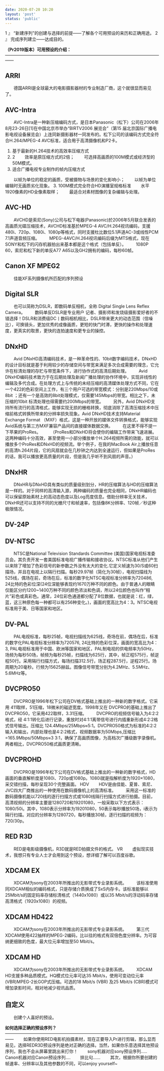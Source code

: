 ```yaml
---
date: 2020-07-20 10:20
layout: 'post'
status: 'public'
---
```


1 』 “新建序列”的创建与选择的前提——了解各个可用预设的来历和正确用途。
2 』 完成序列建立——达成目的。

**（Pr2019版本）可用预设的介绍：**
——————————————————————————————————————
## ARRI
&emsp;&emsp;德国ARRI是全球最大的电影摄影器材的专业制造厂商，这个就很显而易见了。
## AVC-Intra
&emsp;&emsp;AVC-Intra是一种新压缩编码方式，是日本Panasonic（松下）公司在2006年8月23-26日[1]在中国北京市举办“BIRTV2006 展览会”（第15 届北京国际广播电影电视设备展览会）上连同新摄影器材一同发布的。松下公司的该编码方式完全符合H.264/MPEG-4 AVC标准，适合用于高清摄像机和P2卡。
1. 基于最新的H.264技术的高效率压缩方式
2. 2
&emsp;&emsp;效率是原压缩方式的2倍；
&emsp;&emsp;可选择高画质的100M模式或经济型的50M模式。
2. 适合广播电视专业制作的帧内压缩方式

&emsp;&emsp;以帧为单位的稳定的画质，受被摄物与场景的变化影响小；
&emsp;&emsp;以帧为单位编辑时无画质劣化现象。
3. 100M模式完全符合HD演播室规格标准
&emsp;&emsp;水平1920像素的HD全像素取样；
&emsp;&emsp;最适合对素材图像的复杂编辑与处理。
## AVC-HD
&emsp;&emsp;AVCHD是索尼(Sony)公司与松下电器(Panasonic)於2006年5月联合发表的高画质光碟压缩技术，AVCHD标准基於MPEG-4 AVC/H.264视讯编码，支援480i、720p、1080i、1080p等格式，同时支援杜比数位5.1声道AC-3或线性PCM 7.1声道音频压缩。
&emsp;&emsp;MPEG-4AVC/H.264视讯编码后缀为MTS格式，现在SONY和松下的闪存机器拍出来基本都是这个格式（包括单反）。
&emsp;&emsp;1080P 60，索尼和松下新的单反A77 A65以及GH2拥有的编码，每秒60帧。
## Canon XF MPEG2
&emsp;&emsp;佳能XF系列摄像机所匹配的序列预设
## Digital SLR
&emsp;&emsp;也可以简称为DSLR，即数码单反相机，全称 Digital Single Lens Reflex Camera。
&emsp;&emsp;数码单反DSLR是专业用户 记者、摄影师和发烧级摄影爱好者的不错选择！DSLR和消费级DC丨数码相机相比，DSLR带来更大的动态范围（信噪比），可换镜头，更加优秀的成像画质，更短的快门时滞，更快的操作和处理速度，更真实的取景，更快的连拍速度和更专业的操控。
## DNxHD
&emsp;&emsp;Avid DNxHD高清编码技术，是一种革命性的、10bit数字编码技术，DNxHD的设计目标就是基于利用较少的存储空间与带宽来满足多次合成需要的理念，它允许在标清处理的存贮与带宽条件下，进行协作式的高清后期处理。
&emsp;&emsp;Avid DNxHD编码技术致力于在后期处理及新闻广播处理的协作环境中，实现非线性的编辑及多代合成。在处理方式上与传统的未经压缩的高清媒体处理方式不同，它在一个422的色彩空间上工作，有三个用户可选的带宽模式：分别是220Mbps/10或8bit ；还有一个是高效的8bit处理模式，仅需要145Mbps的带宽。相比之下，未压缩的10bit 标清处理也得需要约200Mbps的带宽。
&emsp;&emsp;另外，Avid DNxHD支持所有流行的高清格式，能够实现无损的栅格转换，彻底消除了高清压缩技术中压缩前格式转换所带来的分辨率损失现象。Avid DNxHD技术支持Material Exchange Format （MXF）格式，这是一种开放的媒体文件转换格式，能够实现Avid系统与第三方MXF兼容产品间的直接媒体数据交换。
&emsp;&emsp;在这里不得不提一下苹果的ProRes。
&emsp;&emsp;（ProRes和DNxHD将会使你的编辑工作带来飞速进展。这两种编码十分高效，甚至使用一小部分播放单个H.264视频所需的效能，就可以播放多个ProRes和DNxHD的视频流。举个例子，在我的MacBook Air上播放任意的高清h.264片段，它的风扇就会在几秒钟之内达到全速运行，但如果是ProRes的话，我可以播放更高质量的片段，但是我几乎听不到风扇的声音。）
## DNxHR
&emsp;&emsp;DNxHR与DNxHD具有类似的质量级别划分，HR的压缩算法与HD的压缩算法是一样的。对于同样的高清输入源，两种编码的质量也完全相同，DNxHR编码也可以保留原始素材上的高动态色度以及Log亮度信息。借助分辨率无关技术，DNxHR还可以支持不同的光栅尺寸和帧速率，包括像8K分辨率、120帧／秒这种极限情况。
## DV-24P
## DV-NTSC
&emsp;&emsp;NTSC是National Television Standards Committee (美国)国家电视标准委员会。其负责开发一套美国标准电视广播传输和接收协议。NTSC标准从他们产生以来除了增加了色彩信号的新参数之外没有太大的变化.它定义帧速为30/S或60扫描场，并且在电视上以隔行扫描。每秒29.97帧（简化为30帧），电视扫描线为525线，偶场在前，奇场在后，标准的数字化NTSC电视标准分辨率为720486, 24比特的色彩位深(24位深能够表现约1670万种不同的颜色。由于普通人的眼睛仅能区分约1200~1400万种不同的颜色浓淡和色调，所以24位颜色也叫作“相片”彩色或真彩色。通常，24位彩色通道都分配了8位数据，也就是说：红，绿，蓝，这三种原色每一种都可以有256种变化。)，画面的宽高比为4：3。NTSC电视标准用于美、日等国家和地区。
## DV-PAL
&emsp;&emsp;PAL电视标准，每秒25帧，电视扫描线为625线，奇场在前，偶场在后，标准的数字化PAL电视标准分辨率为720576, 24比特的色彩位深，画面的宽高比为4：3, PAL电视标准用于中国、欧洲等国家和地区，PAL制电视的供电频率为50Hz，场频为每秒50场，帧频为每秒25帧，扫描线为625行，其中，帧正程575行，帧逆程50行。采用隔行扫描方式，每场扫描312.5行，场正程287.5行，逆程25行。场周期为20毫秒。行频为15625赫兹。图像信号带宽分别为4.2MHz、5.5MHz、5.6MHz等。
## DVCPRO50
&emsp;&emsp;DVCPRO是1996年松下公司在DV格式基础上推出的一种新的数字格式。它采用 411取样，51压缩，18微米的磁迹宽度。1998年又在 DVCPRO的基础上推出了DVCPRO50，它采用422取样，3.31压缩。
&emsp;&emsp;DVCPRO的视频信号输入为4∶2∶2格式，经 4∶1∶1转化后进行记录，重放时对4∶1∶1离带信号进行内插重新形成4∶2∶2格式信号输出。压缩比 124.4Mbps/25Mbps≈5∶1。DVCPRO50格式为标准的4∶2∶2输入和输出，内部处理也是4∶2∶2格式，视频数据率为50Mbps,压缩比=165.9Mbps/50Mbps≈3 3∶1，确保了高画质图像，为高档次广播级数字录像机。两者相比，DVCPRO50格式画质更清晰。
## DVCPROHD
&emsp;&emsp;DVCPRO是1996年松下公司在DV格式基础上推出的一种新的数字格式，HD画面的垂直解析度是1080i、720p或1080p。1080i就是指解析度为1920×1080，采交错扫描，每秒呈现30个完整画面。
 HDV
&emsp;&emsp;HDV是由佳能、夏普、索尼、JVC四大厂商推出的一种使用在数码摄像机上的高清标准。
&emsp;&emsp;采用这一标准的数码摄像机能以720线的逐行扫描方式或1080线隔行扫描方式进行拍摄。目前，高清视频的分辨率主要是1280720和19201080，一般采取以下方式表示：1080/50i。其中，1080表示分辨率为19201080，50表示每秒播放50场，i表示为隔行扫描。对应的分辨率为1280720，每秒播放30帧，逐行扫描的视频为：720/30p。
## RED R3D
&emsp;&emsp;RED是电影级摄像机，R3D就是RED拍摄文件的格式。
 VR
&emsp;&emsp;虚拟现实技术，我想只有专业人士才会用到这个预设，想详细了解可以百度谷歌。
## XDCAM EX
&emsp;&emsp;XDCAM为sony在2003年所推出的无影带式专业录影系统。
&emsp;&emsp;该标准使用同XDCAM相似的编码格式，只是存储介质换成了SxS内存卡。该标准能够以25Mbit/s的固定码率存储标清格式（1440x1080）或以35 Mbit/s的浮动码率存储高清格式（1920x1080）的视频。
## XDCAM HD422
&emsp;&emsp;XDCAM为sony在2003年所推出的无影带式专业录影系统。
&emsp;&emsp;第三代XDCAM使用422抽样的MPEG-2编码，比以往的格式有双倍色度分辨率。为可容纳更细致的色度，最大位元率增加至50 Mbit/s。
## XDCAM HD
&emsp;&emsp;XDCAM为sony在2003年所推出的无影带式专业录影系统。
&emsp;&emsp;XDCAM HD支援多种品质模式。HQ模式位元率可达35 Mbit/s，使用可变动位元率 (VBR)MPEG-2长GOP式压缩。可选的18 Mbit/s (VBR) 及25 Mbit/s (CBR)模式可增加录影时间，相对地减少视讯品质。
## 自定义
&emsp;&emsp;创建个人喜好的预设。

**如何选择正确的预设序列？**
——————————————————————————————————————
&emsp;&emsp;如果你使用RED电影机拍摄素材，现在正要导入Pr进行剪辑，那么显而易见，选择REDR3D预设序列是绝对正确的选择。当然，如果你乐意选择其他预设序列，我也不会从屏幕里跳出来打你！
&emsp;&emsp;sony机器对应sony预设序列.....
&emsp;&emsp;Canon机器对应Canon预设序列....
&emsp;&emsp;排比句......
&emsp;&emsp;其次，根据你所要创建的帧速率、分辨率以及其他参数的不同，可以enjoy yourself~